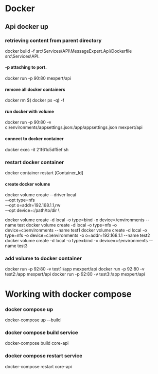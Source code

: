 
# Docker
## Api docker up 

### retrieving content from  parent directory

docker build -f src\Services\API\MessageExpert.Api\Dockerfile src\Services\API\.

#### -p attaching to port. 

docker run -p 90:80 mexpert/api

#### remove all docker containers

docker rm $( docker ps -q) -f

#### run docker with volume

docker run -p 90:80 -v c:/environments/appsettings.json:/app/appsettings.json mexpert/api

#### connect to docker container

docker exec -it 21f61c5df5ef sh

### restart docker container

docker container restart [Container_Id]

#### create docker volume

docker volume create --driver local \
    --opt type=nfs \
    --opt o=addr=192.168.1.1,rw \
    --opt device=:/path/to/dir \



docker volume create -d local -o type=bind -o device=/environments  --name test
docker volume create -d local -o type=nfs -o device=c:\environments --name test1
docker volume create -d local -o type=nfs -o device=c:\environments -o o=addr=192.168.1.1 --name test2
docker volume create -d local -o type=bind -o device=c:\environments --name test3

### add volume to docker container
docker run -p 92:80 -v test1:/app mexpert/api
docker run -p 92:80 -v test2:/app mexpert/api
docker run -p 92:80 -v test3:/app mexpert/api

# Working with docker compose

### docker compose up 

docker-compose up --build

### docker compose build service 

docker-compose build core-api

### docker compose restart service

docker-compose restart core-api